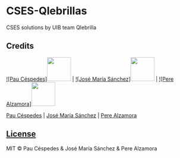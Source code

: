 # CSES-Qlebrillas
CSES solutions by UIB team Qlebrilla

## Credits

[![Pau Céspedes]<img src="https://avatars.githubusercontent.com/u/69464742?v=4" width="64">](https://github.com/paucespedes)  |
[![José María Sánchez]<img src="https://avatars.githubusercontent.com/u/62487921?v=4" width="64">](https://github.com/jmsllompart)  |
[![Pere Alzamora]<img src="https://avatars.githubusercontent.com/u/79747358?v=4" width="64">](https://github.com/PereAL7) 


[Pau Céspedes](https://github.com/paucespedes) | [José María Sánchez](https://github.com/jmsllompart) | [Pere Alzamora](https://github.com/PereAL7)

## [License](https://github.com/paucespedes/CSES-Qlebrillas/blob/main/LICENSE)

MIT © Pau Céspedes & José María Sánchez & Pere Alzamora
